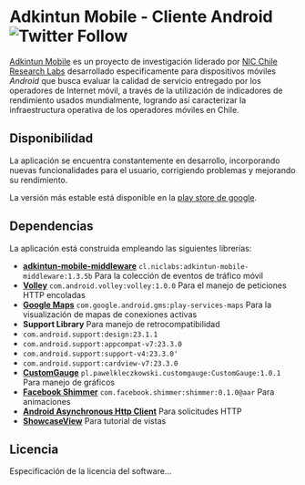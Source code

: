 # Adkintun Mobile - Cliente Android ![Twitter Follow](https://img.shields.io/badge/Status-Beta-yellow.svg)

[Adkintun Mobile](http://www.adkintunmobile.cl) es un proyecto de investigación liderado por [NIC Chile Research Labs](http://www.niclabs.cl) desarrollado especificamente para dispositivos móviles *Android* que busca evaluar la calidad de servicio entregado por los operadores de Internet móvil, a través de la utilización de indicadores de rendimiento usados mundialmente, logrando así caracterizar la infraestructura operativa de los operadores móviles en Chile.

## Disponibilidad
La aplicación se encuentra constantemente en desarrollo, incorporando nuevas funcionalidades para el usuario, corrigiendo problemas y mejorando su rendimiento.

La versión más estable está disponible en la [play store de google](#).

## Dependencias
La aplicación está construida empleando las siguientes librerías:
- [**adkintun-mobile-middleware**](https://github.com/niclabs/adkintun-mobile-middleware) `cl.niclabs:adkintun-mobile-middleware:1.3.5b` Para la colección de eventos de tráfico móvil
- [**Volley**]() `com.android.volley:volley:1.0.0` Para el manejo de peticiones HTTP encoladas
- [**Google Maps**]() `com.google.android.gms:play-services-maps` Para la visualización de mapas de conexiones activas
- **Support Library** Para manejo de retrocompatibilidad
 - `com.android.support:design:23.1.1`
 - `com.android.support:appcompat-v7:23.3.0`
 - `com.android.support:support-v4:23.3.0'`
 - `com.android.support:cardview-v7:23.3.0`
- [**CustomGauge**](https://github.com/pkleczko/CustomGauge) `pl.pawelkleczkowski.customgauge:CustomGauge:1.0.1` Para manejo de gráficos
- [**Facebook Shimmer**](https://github.com/facebook/shimmer-android) `com.facebook.shimmer:shimmer:0.1.0@aar` Para animaciones
- [**Android Asynchronous Http Client**](http://loopj.com/android-async-http/) Para solicitudes HTTP
- [**ShowcaseView**](https://github.com/amlcurran/ShowcaseView) Para tutorial de vistas

## Licencia
Especificación de la licencia del software...
